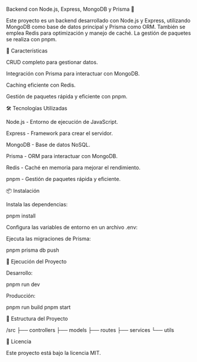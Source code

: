 Backend con Node.js, Express, MongoDB y Prisma 🚀

Este proyecto es un backend desarrollado con Node.js y Express, utilizando MongoDB como base de datos principal y Prisma como ORM. También se emplea Redis para optimización y manejo de caché. La gestión de paquetes se realiza con pnpm.

🚀 Características

CRUD completo para gestionar datos.

Integración con Prisma para interactuar con MongoDB.

Caching eficiente con Redis.

Gestión de paquetes rápida y eficiente con pnpm.

🛠️ Tecnologías Utilizadas

Node.js - Entorno de ejecución de JavaScript.

Express - Framework para crear el servidor.

MongoDB - Base de datos NoSQL.

Prisma - ORM para interactuar con MongoDB.

Redis - Caché en memoria para mejorar el rendimiento.

pnpm - Gestión de paquetes rápida y eficiente.

📦 Instalación

Instala las dependencias:

 pnpm install

Configura las variables de entorno en un archivo .env:

Ejecuta las migraciones de Prisma:

pnpm prisma db push

🚀 Ejecución del Proyecto

Desarrollo:

pnpm run dev

Producción:

pnpm run build
pnpm start

📁 Estructura del Proyecto

/src
  ├── controllers
  ├── models
  ├── routes
  ├── services
  └── utils

📄 Licencia

Este proyecto está bajo la licencia MIT.